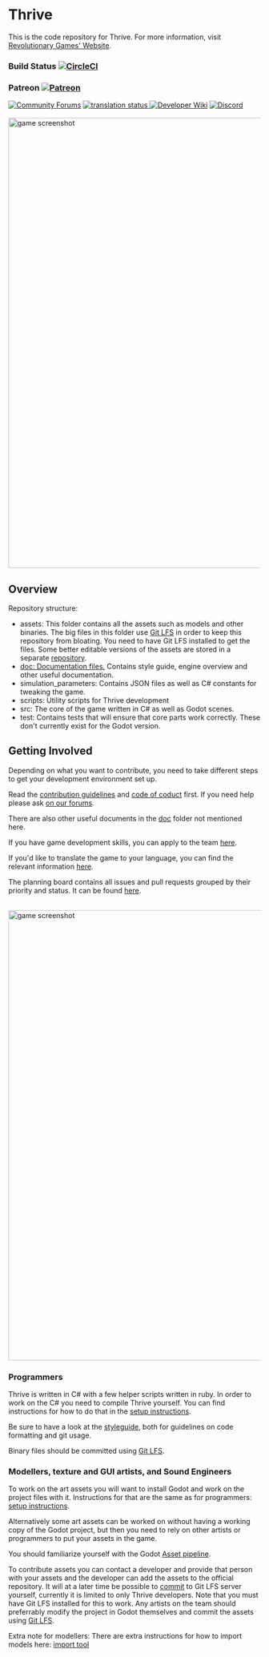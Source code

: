 Thrive
======

This is the code repository for Thrive. For more information, visit
[Revolutionary Games' Website](https://revolutionarygamesstudio.com/).

### Build Status [![CircleCI](https://circleci.com/gh/Revolutionary-Games/Thrive.svg?style=svg)](https://circleci.com/gh/Revolutionary-Games/Thrive)
### Patreon [![Patreon](https://img.shields.io/badge/Join-Patreon-orange.svg)](https://www.patreon.com/thrivegame)

[![Community Forums](https://img.shields.io/badge/-Community%20Forums-%239cf)](https://community.revolutionarygamesstudio.com/)
<a href="https://translate.revolutionarygamesstudio.com/engage/thrive/">
<img src="https://translate.revolutionarygamesstudio.com/widgets/thrive/-/thrive-game/svg-badge.svg" alt="translation status" />
</a>
[![Developer Wiki](https://img.shields.io/badge/-Developer%20Wiki-red)](https://wiki.revolutionarygamesstudio.com/)
[![Discord](https://discord.com/api/guilds/228300288023461893/widget.png)](https://discord.gg/FZxDQ4H)
<br>
<br>
<img src="https://randomthrivefiles.b-cdn.net/screenshots/github_screenshot_1.png" alt="game screenshot" width="900px">

Overview
--------

Repository structure:
- assets: This folder contains all the assets such as models and other binaries. The big files in this folder use [Git LFS](https://git-lfs.github.com/) in order to keep this repository from bloating. You need to have Git LFS installed to get the files. Some better editable versions of the assets are stored in a separate [repository](https://github.com/Revolutionary-Games/Thrive-Raw-Assets).
- [doc: Documentation files.](/doc) Contains style guide, engine overview and other useful documentation.
- simulation_parameters: Contains JSON files as well as C# constants for tweaking the game.
- scripts: Utility scripts for Thrive development
- src: The core of the game written in C# as well as Godot scenes.
- test: Contains tests that will ensure that core parts work correctly. These don't currently exist for the Godot version.

Getting Involved
----------------
Depending on what you want to contribute, you need to take different steps
to get your development environment set up.

Read the [contribution guidelines](CONTRIBUTING.md) and [code of coduct](code_of_conduct.md) first. If you need
help please ask [on our
forums](https://community.revolutionarygamesstudio.com/c/dev-help).

There are also other useful documents in the [doc](doc) folder not mentioned here.

If you have game development skills, you can apply to the team
[here](https://revolutionarygamesstudio.com/application/).

If you'd like to translate the game to your language, you can find the relevant information [here](doc/working_with_translations.md).

The planning board contains all issues and pull requests grouped
by their priority and status. It can be found [here](https://github.com/orgs/Revolutionary-Games/projects/2).

<br>
<img src="https://randomthrivefiles.b-cdn.net/screenshots/github_screenshot_2.png" alt="game screenshot" width="900px">

### Programmers 
Thrive is written in C# with a few helper scripts written in ruby. In
order to work on the C# you need to compile Thrive yourself. You can
find instructions for how to do that in the [setup
instructions][setupguide].

Be sure to have a look at the [styleguide][styleguide],
both for guidelines on code formatting and git usage.

Binary files should be committed using [Git LFS][lfs].

### Modellers, texture and GUI artists, and Sound Engineers
To work on the art assets you will want to install Godot and work on
the project files with it. Instructions for that are the same as for
programmers: [setup instructions][setupguide].

Alternatively some art assets can be worked on without having a
working copy of the Godot project, but then you need to rely on other
artists or programmers to put your assets in the game.

You should familiarize yourself with the Godot [Asset
pipeline](https://docs.huihoo.com/godotengine/godot-docs/godot/tutorials/asset_pipeline/_asset_pipeline.html).

To contribute assets you can contact a developer and provide that
person with your assets and the developer can add the assets to the
official repository. It will at a later time be possible to
[commit][lfs] to Git LFS server yourself, currently it is limited to
only Thrive developers. Note that you must have Git LFS installed for
this to work. Any artists on the team should preferrably modify the
project in Godot themselves and commit the assets using [Git
LFS][lfs].

Extra note for modellers:
There are extra instructions for how to import models here: [import tool][importtutorial]


[releasespage]: https://revolutionarygamesstudio.com/releases/
[styleguide]: doc/style_guide.md "Styleguide"
[setupguide]: doc/setup_instructions.md
[asprimer]: doc/angelscript_primer.md "AngelScript primer"
[importtutorial]: https://wiki.revolutionarygamesstudio.com/wiki/How_to_Import_Assets "How to import assets"
[lfs]: https://wiki.revolutionarygamesstudio.com/wiki/Git_LFS
